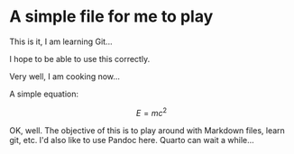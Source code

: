 # A simple file for me to play

This is it, I am learning Git...

I hope to be able to use this correctly.

Very well, I am cooking now...

A simple equation:

$$E=mc^2$$

OK, well.  The objective of this is to play around with Markdown files, learn git, etc.  I'd also like to use Pandoc here.  Quarto can wait a while...
